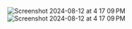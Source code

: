 ![Screenshot 2024-08-12 at 4 17 09 PM](https://github.com/user-attachments/assets/2a06342e-e422-4972-92de-2f9b2059cb58)![Screenshot 2024-08-12 at 4 17 09 PM](https://github.com/user-attachments/assets/1673d894-95a8-482d-89fc-e2dd9ccb2c8b)
